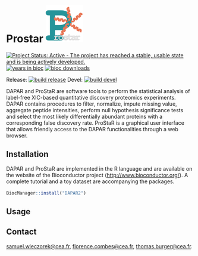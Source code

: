 

# Prostar <img src="./logo.png" width=100 alt="Stan Logo"/>



[![Project Status: Active - The project has reached a stable, usable state and is being actively developed.](http://www.repostatus.org/badges/latest/active.svg)](http://www.repostatus.org/#active)
[![years in bioc](http://bioconductor.org/shields/years-in-bioc/Prostar.svg)](https://bioconductor.org/packages/release/bioc/html/Prostar.html)
[![bioc downloads](http://bioconductor.org/shields/downloads/Prostar.svg)](https://bioconductor.org/packages/stats/bioc/Prostar/)

Release: [![build release](http://bioconductor.org/shields/build/release/bioc/Prostar.svg)](https://bioconductor.org/checkResults/release/bioc-LATEST/Prostar/)
Devel: [![build devel](http://bioconductor.org/shields/build/devel/bioc/Prostar.svg)](https://bioconductor.org/checkResults/devel/bioc-LATEST/Prostar/)



DAPAR and ProStaR are software tools to perform the statistical analysis of label-free XIC-based quantitative discovery proteomics experiments. DAPAR contains procedures to filter, normalize, impute missing value, aggregate peptide intensities, perform null hypothesis significance tests and select the most likely differentially abundant proteins with a corresponding false discovery rate. ProStaR is a graphical user interface that allows friendly access to the DAPAR functionalities through a web browser.

## Installation

DAPAR and ProStaR are implemented in the R language and are available on the website of the Bioconductor project (http://www.bioconductor.org/). A complete tutorial and a toy dataset are accompanying the packages.


```r
BiocManager::install("DAPAR2")
```

## Usage

## Contact

samuel.wieczorek@cea.fr, florence.combes@cea.fr, thomas.burger@cea.fr.